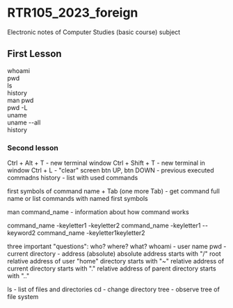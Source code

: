 # RTR105_2023_foreign
Electronic notes of Computer Studies (basic course) subject
## First Lesson 
 whoami  
 pwd  
 ls  
history  
 man pwd  
 pwd -L  
 uname  
uname --all  
 history
 ### Second lesson
Ctrl + Alt + T   - new terminal window
Ctrl + Shift + T - new terminal in window
Ctrl + L         - "clear" screen
btn UP, btn DOWN - previous executed commadns
history          - list with used commands

first symbols of command name + Tab (one more Tab) - get command full name
or list commands with named first symbols

man command_name - information about how command works

command_name -keyletter1 -keyletter2
command_name -keyletter1 --keyword2
command_name -keyletter1keyletter2

three important "questions":
who? where? what?
whoami - user name
pwd    - current directory - address (absolute)
         absolute address starts with "/" root
         relative address of user "home" directory starts with "~"
         relative address of current directory starts with "."
         relative address of parent directory starts with ".."

ls     - list of files and directories
cd     - change directory
tree   - observe tree of file system
